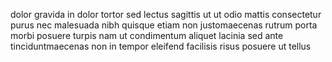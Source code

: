 dolor gravida in dolor tortor sed lectus sagittis ut ut odio mattis consectetur
purus nec malesuada nibh quisque etiam non justomaecenas rutrum porta morbi
posuere turpis nam ut condimentum aliquet lacinia sed ante tinciduntmaecenas
non in tempor eleifend facilisis risus posuere ut tellus